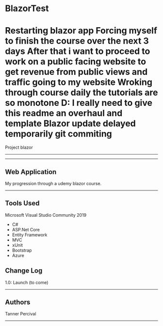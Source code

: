 # BlazorTest
Restarting blazor app
Forcing myself to finish the course over the next 3 days 
After that i want to proceed to work on a public facing website to get revenue from public views and traffic going to my website
Wroking through course daily
the tutorials are so monotone D:
I really need to give this readme an overhaul and template 
Blazor update delayed temporarily git commiting 
=========================================================================================
Project blazor

---------------------------------


---------------------------------
## Web Application
My progression through a udemy blazor course.

---------------------------------

## Tools Used
Microsoft Visual Studio Community 2019

- C#
- ASP.Net Core
- Entity Framework
- MVC
- xUnit
- Bootstrap
- Azure



## Change Log
1.0: Launch (to come)


------------------------------

## Authors
Tanner Percival

------------------------------

